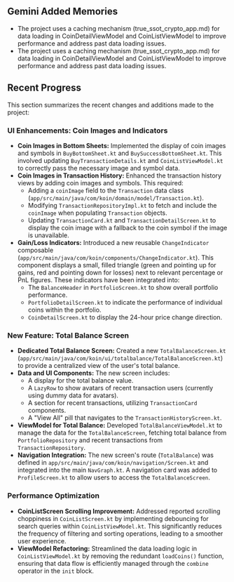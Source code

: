 ## Gemini Added Memories
- The project uses a caching mechanism (true_ssot_crypto_app.md) for data loading in CoinDetailViewModel and CoinListViewModel to improve performance and address past data loading issues.
- The project uses a caching mechanism (true_ssot_crypto_app.md) for data loading in CoinDetailViewModel and CoinListViewModel to improve performance and address past data loading issues.

## Recent Progress

This section summarizes the recent changes and additions made to the project:

### UI Enhancements: Coin Images and Indicators

*   **Coin Images in Bottom Sheets:** Implemented the display of coin images and symbols in `BuyBottomSheet.kt` and `BuySuccessBottomSheet.kt`. This involved updating `BuyTransactionDetails.kt` and `CoinListViewModel.kt` to correctly pass the necessary image and symbol data.
*   **Coin Images in Transaction History:** Enhanced the transaction history views by adding coin images and symbols. This required:
    *   Adding a `coinImage` field to the `Transaction` data class (`app/src/main/java/com/koin/domain/model/Transaction.kt`).
    *   Modifying `TransactionRepositoryImpl.kt` to fetch and include the `coinImage` when populating `Transaction` objects.
    *   Updating `TransactionCard.kt` and `TransactionDetailScreen.kt` to display the coin image with a fallback to the coin symbol if the image is unavailable.
*   **Gain/Loss Indicators:** Introduced a new reusable `ChangeIndicator` composable (`app/src/main/java/com/koin/components/ChangeIndicator.kt`). This component displays a small, filled triangle (green and pointing up for gains, red and pointing down for losses) next to relevant percentage or PnL figures. These indicators have been integrated into:
    *   The `BalanceHeader` in `PortfolioScreen.kt` to show overall portfolio performance.
    *   `PortfolioDetailScreen.kt` to indicate the performance of individual coins within the portfolio.
    *   `CoinDetailScreen.kt` to display the 24-hour price change direction.

### New Feature: Total Balance Screen

*   **Dedicated Total Balance Screen:** Created a new `TotalBalanceScreen.kt` (`app/src/main/java/com/koin/ui/totalbalance/TotalBalanceScreen.kt`) to provide a centralized view of the user's total balance.
*   **Data and UI Components:** The new screen includes:
    *   A display for the total balance value.
    *   A `LazyRow` to show avatars of recent transaction users (currently using dummy data for avatars).
    *   A section for recent transactions, utilizing `TransactionCard` components.
    *   A "View All" pill that navigates to the `TransactionHistoryScreen.kt`.
*   **ViewModel for Total Balance:** Developed `TotalBalanceViewModel.kt` to manage the data for the `TotalBalanceScreen`, fetching total balance from `PortfolioRepository` and recent transactions from `TransactionRepository`.
*   **Navigation Integration:** The new screen's route (`TotalBalance`) was defined in `app/src/main/java/com/koin/navigation/Screen.kt` and integrated into the main `NavGraph.kt`. A navigation card was added to `ProfileScreen.kt` to allow users to access the `TotalBalanceScreen`.

### Performance Optimization

*   **CoinListScreen Scrolling Improvement:** Addressed reported scrolling choppiness in `CoinListScreen.kt` by implementing debouncing for search queries within `CoinListViewModel.kt`. This significantly reduces the frequency of filtering and sorting operations, leading to a smoother user experience.
*   **ViewModel Refactoring:** Streamlined the data loading logic in `CoinListViewModel.kt` by removing the redundant `loadCoins()` function, ensuring that data flow is efficiently managed through the `combine` operator in the `init` block.

